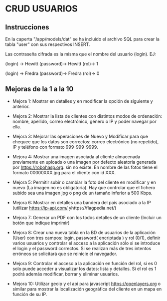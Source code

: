 # CRUD USUARIOS
## Instrucciones

En la caperta "/app/models/dat" se ha incluido el archivo SQL para crear la tabla "user" con
sus respectivos INSERT.

Las contraseña cifrada es la misma que el nombre del usuario (login).
EJ:

(login) -> Hewitt   (password)-> Hewitt     (rol)-> 1

(login) -> Fredra   (password)-> Fredra     (rol)-> 0

## Mejoras de la 1 a la 10

* Mejora 1: Mostrar en detalles y en modificar la opción de siguiente y anterior.

* Mejora 2: Mostrar la lista de clientes con distintos modos de ordenación: nombre, apellido, correo
electrónico, género o IP y poder navegar por ella.


* Mejora 3: Mejorar las operaciones de Nuevo y Modificar para que chequee que los datos son
correctos: correo electrónico (no repetido), IP y teléfono con formato 999-999-9999.


* Mejora 4: Mostrar una imagen asociada al cliente almacenada previamente en uploads o una imagen
por defecto aleatoria generada por https://robohasp.org. sin no existe. En nombre de las
fotos tiene el formato 00000XXX.jpg para el cliente con id XXX.

* Mejora 5: Permitir subir o cambiar la foto del cliente en modificar y en nuevo (La imagen no es
obligatoria). Hay que controlar que el fichero subido sea una imagen jpg o png de un
tamaño inferior a 500 Kbps.


* Mejora 6: Mostrar en detalles una bandera del país asociado a la IP (utilizar https://ip-api.com/ yhttps://flagpedia.net/)


* Mejora 7: Generar un PDF con los todos detalles de un cliente (Incluir un botón que indique imprimir)


* Mejora 8: Crear una nueva tabla en la BD de usuarios de la aplicación (User) con tres campos: login, password( encriptada ) y rol (0/1), definir varios usuarios y controlar el acceso a la
aplicación sólo si se introduce el login y el password correctos. Si se realizan más de tres
intentos erróneos se solicitará que se reinicie el navegador.


* Mejora 9: Controlar el acceso a la aplicación en función del rol, si es 0 solo puede acceder a visualizar los datos: lista y detalles. Si el rol es 1 podrá además modificar, borrar y eliminar usuarios.

* Mejora 10:  Utilizar geoip y el api para javascript https://openlayers.org o similar para mostrar la localización geográfica del cliente en un mapa en función de su IP.